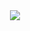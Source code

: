 <div align="center">
	<img src="https://media-exp1.licdn.com/dms/image/C5616AQHoEe9Wl2Az3Q/profile-displaybackgroundimage-shrink_200_800/0?e=1600300800&v=beta&t=x99dM3C1Uyr-RX2_Isyn7ExhNywAGf7LPtuKCPy6lCc">
</div>
